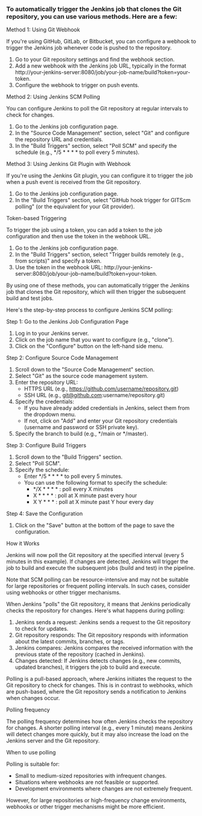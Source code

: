 ### To automatically trigger the Jenkins job that clones the Git repository, you can use various methods. Here are a few:

Method 1: Using Git Webhook

If you're using GitHub, GitLab, or Bitbucket, you can configure a webhook to trigger the Jenkins job whenever code is pushed to the repository.

1. Go to your Git repository settings and find the webhook section.
2. Add a new webhook with the Jenkins job URL, typically in the format http://your-jenkins-server:8080/job/your-job-name/build?token=your-token.
3. Configure the webhook to trigger on push events.

Method 2: Using Jenkins SCM Polling

You can configure Jenkins to poll the Git repository at regular intervals to check for changes.

1. Go to the Jenkins job configuration page.
2. In the "Source Code Management" section, select "Git" and configure the repository URL and credentials.
3. In the "Build Triggers" section, select "Poll SCM" and specify the schedule (e.g., */5 * * * * to poll every 5 minutes).

Method 3: Using Jenkins Git Plugin with Webhook

If you're using the Jenkins Git plugin, you can configure it to trigger the job when a push event is received from the Git repository.

1. Go to the Jenkins job configuration page.
2. In the "Build Triggers" section, select "GitHub hook trigger for GITScm polling" (or the equivalent for your Git provider).

Token-based Triggering

To trigger the job using a token, you can add a token to the job configuration and then use the token in the webhook URL.

1. Go to the Jenkins job configuration page.
2. In the "Build Triggers" section, select "Trigger builds remotely (e.g., from scripts)" and specify a token.
3. Use the token in the webhook URL: http://your-jenkins-server:8080/job/your-job-name/build?token=your-token.

By using one of these methods, you can automatically trigger the Jenkins job that clones the Git repository, which will then trigger the subsequent build and test jobs.


Here's the step-by-step process to configure Jenkins SCM polling:

Step 1: Go to the Jenkins Job Configuration Page

1. Log in to your Jenkins server.
2. Click on the job name that you want to configure (e.g., "clone").
3. Click on the "Configure" button on the left-hand side menu.

Step 2: Configure Source Code Management

1. Scroll down to the "Source Code Management" section.
2. Select "Git" as the source code management system.
3. Enter the repository URL:
    - HTTPS URL (e.g., https://github.com/username/repository.git)
    - SSH URL (e.g., git@github.com:username/repository.git)
4. Specify the credentials:
    - If you have already added credentials in Jenkins, select them from the dropdown menu.
    - If not, click on "Add" and enter your Git repository credentials (username and password or SSH private key).
5. Specify the branch to build (e.g., */main or */master).

Step 3: Configure Build Triggers

1. Scroll down to the "Build Triggers" section.
2. Select "Poll SCM".
3. Specify the schedule:
    - Enter */5 * * * * to poll every 5 minutes.
    - You can use the following format to specify the schedule:
        - */X * * * * : poll every X minutes
        - X * * * * : poll at X minute past every hour
        - X Y * * * : poll at X minute past Y hour every day

Step 4: Save the Configuration

1. Click on the "Save" button at the bottom of the page to save the configuration.

How it Works

Jenkins will now poll the Git repository at the specified interval (every 5 minutes in this example). If changes are detected, Jenkins will trigger the job to build and execute the subsequent jobs (build and test) in the pipeline.

Note that SCM polling can be resource-intensive and may not be suitable for large repositories or frequent polling intervals. In such cases, consider using webhooks or other trigger mechanisms.


When Jenkins "polls" the Git repository, it means that Jenkins periodically checks the repository for changes. Here's what happens during polling:

1. Jenkins sends a request: Jenkins sends a request to the Git repository to check for updates.
2. Git repository responds: The Git repository responds with information about the latest commits, branches, or tags.
3. Jenkins compares: Jenkins compares the received information with the previous state of the repository (cached in Jenkins).
4. Changes detected: If Jenkins detects changes (e.g., new commits, updated branches), it triggers the job to build and execute.

Polling is a pull-based approach, where Jenkins initiates the request to the Git repository to check for changes. This is in contrast to webhooks, which are push-based, where the Git repository sends a notification to Jenkins when changes occur.

Polling frequency

The polling frequency determines how often Jenkins checks the repository for changes. A shorter polling interval (e.g., every 1 minute) means Jenkins will detect changes more quickly, but it may also increase the load on the Jenkins server and the Git repository.

When to use polling

Polling is suitable for:

- Small to medium-sized repositories with infrequent changes.
- Situations where webhooks are not feasible or supported.
- Development environments where changes are not extremely frequent.

However, for large repositories or high-frequency change environments, webhooks or other trigger mechanisms might be more efficient.
